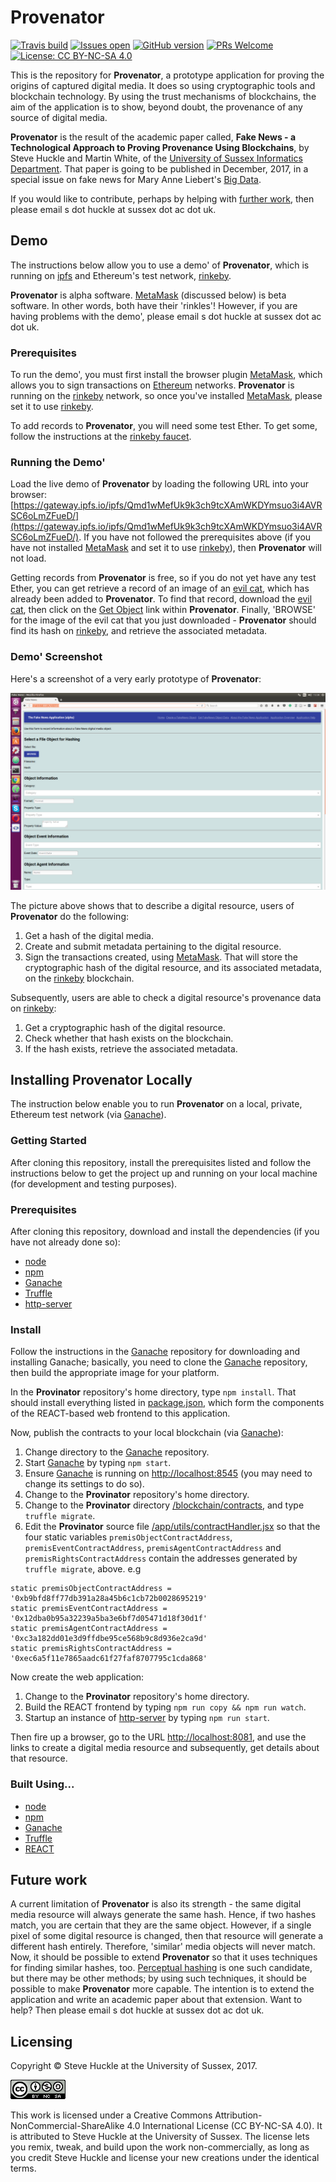 # Provenator

[![Travis build](	https://img.shields.io/travis/glowkeeper/Provenator.svg?style=flat-square)](https://travis-ci.org/glowkeeper/Provenator)
[![Issues open](https://img.shields.io/github/issues-raw/badges/shields.svg?style=flat-square)](https://github.com/glowkeeper/Provenator/issues)
[![GitHub version](https://badge.fury.io/gh/glowkeeper%2FProvenator.svg?style=flat-square)](https://badge.fury.io/gh/glowkeeper%2FProvenator)
[![PRs Welcome](https://img.shields.io/badge/PRs-welcome-brightgreen.svg?style=flat-square)](/docs/prs.md)
[![License: CC BY-NC-SA 4.0](https://img.shields.io/badge/License-CC%20BY--NC--SA%204.0-lightgrey.svg?style=flat-square)](https://creativecommons.org/licenses/by-nc-sa/4.0/)

This is the repository for **Provenator**, a prototype application for proving the origins of captured digital media. It does so using cryptographic tools and blockchain technology. By using the trust mechanisms of blockchains, the aim of the application is to show, beyond doubt, the provenance of any source of digital media.

**Provenator** is the result of the academic paper called, **Fake News - a Technological Approach to Proving Provenance Using Blockchains**, by Steve Huckle and Martin White, of the [University of Sussex Informatics Department](http://www.sussex.ac.uk/informatics/). That paper is going to be published in December, 2017, in a special issue on fake news for Mary Anne Liebert's [Big Data](http://www.liebertpub.com/big).

If you would like to contribute, perhaps by helping with [further work](#1), then please email s dot huckle at sussex dot ac dot uk.

## Demo

The instructions below allow you to use a demo' of **Provenator**, which is running on [ipfs](https://ipfs.io/) and Ethereum's test network, [rinkeby](https://www.rinkeby.io).

**Provenator** is alpha software. [MetaMask](https://metamask.io/) (discussed below) is beta software. In other words, both have their 'rinkles'! However, if you are having problems with the demo', please email s dot huckle at sussex dot ac dot uk.

### Prerequisites

To run the demo', you must first install the browser plugin [MetaMask](https://metamask.io/), which allows you to sign transactions on [Ethereum](https://www.ethereum.org/) networks. **Provenator** is running on the [rinkeby](https://www.rinkeby.io) network, so once you've installed [MetaMask](https://metamask.io/), please set it to use [rinkeby](https://www.rinkeby.io).

To add records to **Provenator**, you will need some test Ether. To get some, follow the instructions at the [rinkeby faucet](https://www.rinkeby.io/#faucet).

### Running the Demo'

Load the live demo of **Provenator** by loading the following URL into your browser: [https://gateway.ipfs.io/ipfs/Qmd1wMefUk9k3ch9tcXAmWKDYmsuo3i4AVRSC6oLmZFueD/](https://gateway.ipfs.io/ipfs/Qmd1wMefUk9k3ch9tcXAmWKDYmsuo3i4AVRSC6oLmZFueD/). If you have not followed the prerequisites above (if you have not installed [MetaMask](https://metamask.io/) and set it to use [rinkeby](https://www.rinkeby.io)), then **Provenator** will not load.

Getting records from **Provenator** is free, so if you do not yet have any test Ether, you can get retrieve a record of an image of an [evil cat](/images/evilCat.bmp), which has already been added to **Provenator**. To find that record, download the [evil cat](/images/evilCat.bmp), then click on the [Get Object](https://gateway.ipfs.io/ipfs/Qmd1wMefUk9k3ch9tcXAmWKDYmsuo3i4AVRSC6oLmZFueD/#/read) link within **Provenator**. Finally, 'BROWSE' for the image of the evil cat that you just downloaded - **Provenator** should find its hash on [rinkeby](https://www.rinkeby.io), and retrieve the associated metadata.

### Demo' Screenshot

Here's a screenshot of a very early prototype of **Provenator**:

![Provenator homepage](images/fakeNewsApp.png)

The picture above shows that to describe a digital resource, users of **Provenator** do the following:

1. Get a hash of the digital media.
2. Create and submit metadata pertaining to the digital resource.
3. Sign the transactions created, using [MetaMask](https://github.com/MetaMask/metamask-extension). That will store the cryptographic hash of the digital resource, and its associated metadata, on the [rinkeby](https://www.rinkeby.io) blockchain.

Subsequently, users are able to check a digital resource's provenance data on [rinkeby](https://www.rinkeby.io):

1. Get a cryptographic hash of the digital resource.
2. Check whether that hash exists on the blockchain.
3. If the hash exists, retrieve the associated metadata.

## Installing **Provenator** Locally

The instruction below enable you to run **Provenator** on a local, private, Ethereum test network (via [Ganache](https://github.com/trufflesuite/ganache)).

### Getting Started

After cloning this repository, install the prerequisites listed and follow the instructions below to get the project up and running on your local machine (for development and testing purposes).

### Prerequisites

After cloning this repository, download and install the dependencies (if you have not already done so):

- [node](https://nodejs.org/en/)
- [npm](https://www.npmjs.com/)
- [Ganache](https://github.com/trufflesuite/ganache)
- [Truffle](https://github.com/trufflesuite/truffle)
- [http-server](https://www.npmjs.com/package/http-server)

### Install

Follow the instructions in the [Ganache](https://github.com/trufflesuite/ganache) repository for downloading and installing Ganache; basically, you need to clone the [Ganache](https://github.com/trufflesuite/ganache) repository, then build the appropriate image for your platform.

In the **Provinator** repository's home directory, type `npm install`. That should install everything listed in [package.json](/package.json), which form the components of the REACT-based web frontend to this application.

Now, publish the contracts to your local blockchain (via [Ganache](https://github.com/trufflesuite/ganache)):

1. Change directory to the [Ganache](https://github.com/trufflesuite/ganache) repository.
2. Start [Ganache](https://github.com/trufflesuite/ganache) by typing `npm start`.
3. Ensure [Ganache](https://github.com/trufflesuite/ganache) is running on [http://localhost:8545](http://localhost:8545) (you may need to change its settings to do so).
4. Change to the **Provinator** repository's home directory.
5. Change to the **Provinator** directory [/blockchain/contracts](/blockchain/contracts), and type `truffle migrate`.
6. Edit the **Provinator** source file [/app/utils/contractHandler.jsx](/app/utils/contractHandler.jsx) so that the four static variables `premisObjectContractAddress`, `premisEventContractAddress`, `premisAgentContractAddress` and `premisRightsContractAddress` contain the addresses generated by `truffle migrate`, above. e.g

````
static premisObjectContractAddress = '0xb9bfd8ff77db391a28a45b6c1cb72b0028695219'
static premisEventContractAddress = '0x12dba0b95a32239a5ba3e6bf7d05471d18f30d1f'
static premisAgentContractAddress = '0xc3a182dd01e3d9ffdbe95ce568b9c8d936e2ca9d'
static premisRightsContractAddress = '0xec6a5f11e7865aadc61f27faf8707795c1cda868'
````

Now create the web application:

1. Change to the **Provinator** repository's home directory.
2. Build the REACT frontend by typing `npm run copy && npm run watch`.
3. Startup an instance of [http-server](https://www.npmjs.com/package/http-server) by typing `npm run start`.

Then fire up a browser, go to the URL [http://localhost:8081](http://localhost:8081), and use the links to create a digital media resource and subsequently, get details about that resource.

### Built Using...

- [node](https://nodejs.org/en/)
- [npm](https://www.npmjs.com/)
- [Ganache](https://github.com/trufflesuite/ganache)
- [Truffle](https://github.com/trufflesuite/truffle)
- [REACT](https://reactjs.org/)
<a name="1">&nbsp;</a>
## Future work

A current limitation of **Provenator** is also its strength - the same digital media resource will always generate the same hash. Hence, if two hashes match, you are certain that they are the same object. However, if a single pixel of some digital resource is changed, then that resource will generate a different hash entirely. Therefore, 'similar' media objects will never match. Now, it should be possible to extend **Provenator** so that it uses techniques for finding similar hashes, too. [Perceptual hashing](https://www.phash.org/) is one such candidate, but there may be other methods; by using such techniques, it should be possible to make **Provenator** more capable. The intention is to extend the application and write an academic paper about that extension. Want to help? Then please email s dot huckle at sussex dot ac dot uk.

## Licensing

Copyright © Steve Huckle at the University of Sussex, 2017.

![CC BY-NC-SA 4.0](/images/ccbyncsa.png)

This work is licensed under a Creative Commons Attribution-NonCommercial-ShareAlike 4.0 International License (CC BY-NC-SA 4.0). It is attributed to Steve Huckle at the University of Sussex. The license lets you remix, tweak, and build upon the work non-commercially, as long as you credit Steve Huckle and license your new creations under the identical terms.
